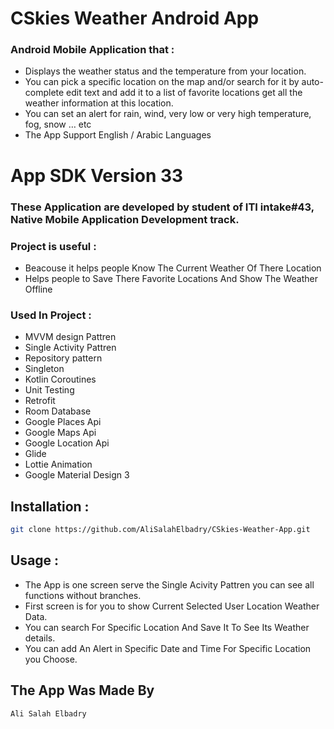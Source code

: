 # CSkies Weather Android App
### Android Mobile Application that :
* Displays the weather status and the temperature from your location. 
* You can pick a specific location on the map and/or search for it by auto-complete edit
 text and add it to a list of favorite locations  get all the weather information at this location.
* You can set an alert for rain, wind, very low or very high temperature, fog, snow … etc
* The App Support English / Arabic Languages
# App SDK Version 33

### These Application are developed by student of ITI intake#43, Native Mobile Application Development track.

### Project is useful :
* Beacouse it helps people Know The Current Weather Of There Location
* Helps people to Save There Favorite Locations And Show The Weather Offline 

### Used In Project :

 * MVVM design Pattren
 * Single Activity Pattren 
 * Repository pattern 
 * Singleton 
 * Kotlin Coroutines
 * Unit Testing
 * Retrofit
 * Room Database
 * Google Places Api
 * Google Maps Api
 * Google Location Api
 * Glide
 * Lottie Animation
 * Google Material Design 3
  

## Installation :
```bash
git clone https://github.com/AliSalahElbadry/CSkies-Weather-App.git
```

## Usage :
* The App is one screen serve the Single Acivity Pattren you can see all functions without branches.
 * First screen is for you to show Current Selected User Location Weather Data.
  * You can search For Specific Location And Save It To See Its Weather details.
   * You can add An Alert in Specific Date and Time For Specific Location you Choose.
## The App Was Made By
 ```bash
 Ali Salah Elbadry 
 ```
